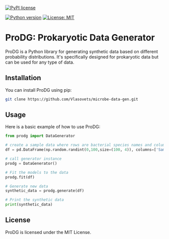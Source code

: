 [![PyPI license](https://img.shields.io/pypi/l/gglasso.svg)](https://pypi.python.org/pypi/gglasso/)

[![Python version](https://img.shields.io/badge/python-3.6%20%7C%203.7%20%7C%203.8%20%7C%203.9-blue)](https://www.python.org/)
[![License: MIT](https://img.shields.io/badge/License-MIT-yellow.svg)](https://opensource.org/licenses/MIT)


# ProDG: Prokaryotic Data Generator

ProDG is a Python library for generating synthetic data based on different probability distributions. It's specifically designed for prokaryotic data but can be used for any type of data.

## Installation

You can install ProDG using pip:

```bash
git clone https://github.com/Vlasovets/microbe-data-gen.git
```

## Usage

Here is  a basic example of how to use ProDG:

```python
from prodg import DataGenerator

# create a sample data where rows are bacterial species names and columns are sample names
df = pd.DataFrame(np.random.randint(0,100,size=(100, 4)), columns=['Sample1', 'Sample2', 'Sample3', 'Sample4'])

# call generator instance
prodg = DataGenerator()

# Fit the models to the data
prodg.fit(df)

# Generate new data
synthetic_data = prodg.generate(df)

# Print the synthetic data
print(synthetic_data)
```

## License

ProDG is licensed under the MIT License.

